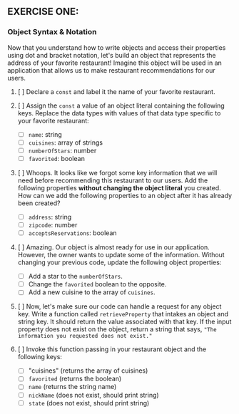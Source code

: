 ## EXERCISE ONE:

### Object Syntax & Notation

Now that you understand how to write objects and access their properties using dot and bracket notation, let's build an object that represents the address of your favorite restaurant! Imagine this object will be used in an application that allows us to make restaurant recommendations for our users.

1. [ ] Declare a `const` and label it the name of your favorite restaurant.

2. [ ] Assign the `const` a value of an object literal containing the following keys. Replace the data types with values of that data type specific to your favorite restaurant:

   - [ ] `name`: string
   - [ ] `cuisines`: array of strings
   - [ ] `numberOfStars`: number
   - [ ] `favorited`: boolean

3. [ ] Whoops. It looks like we forgot some key information that we will need before recommending this restaurant to our users. Add the following properties **without changing the object literal** you created. How can we add the following properties to an object after it has already been created?

   - [ ] `address`: string
   - [ ] `zipcode`: number
   - [ ] `acceptsReservations`: boolean

4. [ ] Amazing. Our object is almost ready for use in our application. However, the owner wants to update some of the information. Without changing your previous code, update the following object properties:

   - [ ] Add a star to the `numberOfStars`.
   - [ ] Change the `favorited` boolean to the opposite.
   - [ ] Add a new cuisine to the array of `cuisines`.

5. [ ] Now, let's make sure our code can handle a request for any object key. Write a function called `retrieveProperty` that intakes an object and string key. It should return the value associated with that key. If the input property does not exist on the object, return a string that says, `"The information you requested does not exist."`

6. [ ] Invoke this function passing in your restaurant object and the following keys:
   - [ ] "cuisines" (returns the array of cuisines)
   - [ ] `favorited` (returns the boolean)
   - [ ] `name` (returns the string name)
   - [ ] `nickName` (does not exist, should print string)
   - [ ] `state` (does not exist, should print string)
